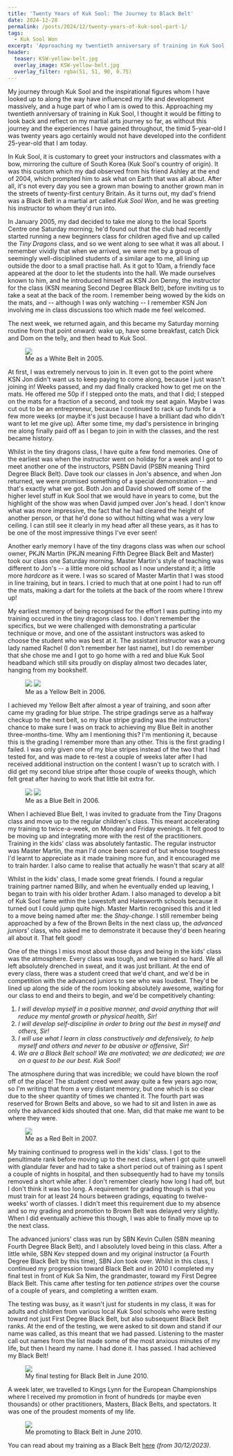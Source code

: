 ```yaml
---
title: 'Twenty Years of Kuk Sool: The Journey to Black Belt'
date: 2024-12-28
permalink: /posts/2024/12/twenty-years-of-kuk-sool-part-1/
tags:
  - Kuk Sool Won
excerpt: 'Approaching my twentieth anniversary of training in Kuk Sool, I thought it would be fitting to look back and reflect on my martial arts journey so far. This post talks about my first five years of training, up to Black Belt.'
header:
  teaser: KSW-yellow-belt.jpg
  overlay_image: KSW-yellow-belt.jpg
  overlay_filter: rgba(51, 51, 90, 0.75)
---
```

My journey through Kuk Sool and the inspirational figures whom I have looked up to along the way have influenced my life and development massively, and a huge part of who I am is owed to this. Approaching my twentieth anniversary of training in Kuk Sool, I thought it would be fitting to look back and reflect on my martial arts journey so far, as without this journey and the experiences I have gained throughout, the timid 5-year-old I was twenty years ago certainly would not have developed into the confident 25-year-old that I am today.

In Kuk Sool, it is customary to greet your instructors and classmates with a bow, mirroring the culture of South Korea (Kuk Sool's country of origin). It was this custom which my dad observed from his friend Ashley at the end of 2004, which prompted him to ask what on Earth that was all about. After all, it's not every day you see a grown man bowing to another grown man in the streets of twenty-first century Britain. As it turns out, my dad's friend was a Black Belt in a martial art called *Kuk Sool Won*, and he was greeting his instructor to whom they'd run into.

In January 2005, my dad decided to take me along to the local Sports Centre one Saturday morning; he'd found out that the club had recently started running a new beginners class for children aged five and up called the *Tiny Dragons* class, and so we went along to see what it was all about. I remember vividly that when we arrived, we were met by a group of seemingly well-disciplined students of a similar age to me, all lining up outside the door to a small practise hall. As it got to 10am, a friendly face appeared at the door to let the students into the hall. We made ourselves known to him, and he introduced himself as KSN Jon Denny, the instructor for the class (KSN meaning Second Degree Black Belt), before inviting us to take a seat at the back of the room. I remember being wowed by the kids on the mats, and -- although I was only watching -- I remember KSN Jon involving me in class discussions too which made me feel welcomed.

The next week, we returned again, and this became my Saturday morning routine from that point onward: wake up, have some breakfast, catch Dick and Dom on the telly, and then head to Kuk Sool. 

<figure>
	<a href="/images/KSW-White-Belt.JPG"><img src="/images/KSW-White-Belt.JPG"></a>
	<figcaption>Me as a White Belt in 2005.</figcaption>
</figure>

At first, I was extremely nervous to join in. It even got to the point where KSN Jon didn't want us to keep paying to come along, because I just wasn't joining in! Weeks passed, and my dad finally cracked how to get me on the mats. He offered me 50p if I stepped onto the mats, and that I did; I stepped on the mats for a fraction of a second, and took my seat again. Maybe I was cut out to be an entrepreneur, because I continued to rack up funds for a few more weeks (or maybe it's just because I have a brilliant dad who didn't want to let me give up). After some time, my dad's persistence in bringing me along finally paid off as I began to join in with the classes, and the rest became history.

Whilst in the tiny dragons class, I have quite a few fond memories. One of the earliest was when the instructor went on holiday for a week and I got to meet another one of the instructors, PSBN David (PSBN meaning Third Degree Black Belt). Dave took our classes in Jon's absence, and when Jon returned, we were promised something of a special demonstration -- and that's exactly what we got. Both Jon and David showed off some of the higher level stuff in Kuk Sool that we would have in years to come, but the highlight of the show was when David jumped over Jon's head. I don't know what was more impressive, the fact that he had cleared the height of another person, or that he'd done so without hitting what was a very low ceiling. I can still see it clearly in my head after all these years, as it has to be one of the most impressive things I've ever seen!

Another early memory I have of the tiny dragons class was when our school owner, PKJN Martin (PKJN meaning Fifth Degree Black Belt and Master) took our class one Saturday morning. Master Martin's style of teaching was different to Jon's -- a little more old school as I now understand it; a little more *hardcore* as it were. I was so scared of Master Martin that I was stood in line training, but in tears. I cried to much that at one point I had to run off the mats, making a dart for the toilets at the back of the room where I threw up!

My earliest memory of being recognised for the effort I was putting into my training occured in the tiny dragons class too. I don't remember the specifics, but we were challenged with demonstrating a particular technique or move, and one of the assistant instructors was asked to choose the student who was best at it. The assistant instructor was a young lady named Rachel (I don't remember her last name), but I do remember that she chose me and I got to go home with a red and blue Kuk Sool headband which still sits proudly on display almost two decades later, hanging from my bookshelf.

<figure class="half">
	<a href="/images/KSW-yellow-belt.jpg"><img src="/images/KSW-yellow-belt-square.jpg"></a>
	<a href="/images/KSW-Kuk-Sa-Nim-1.jpg"><img src="/images/KSW-Kuk-Sa-Nim-1.jpg"></a>
	<figcaption>Me as a Yellow Belt in 2006.</figcaption>
</figure>

I achieved my Yellow Belt after almost a year of training, and soon after came my grading for blue stripe. The stripe gradings serve as a halfway checkup to the next belt, so my blue stripe grading was the instructors' chance to make sure I was on track to achieving my Blue Belt in another three-months-time. Why am I mentioning this? I'm mentioning it, because this is the grading I remember more than any other. This is the first grading I failed. I was only given one of my blue stripes instead of the two that I had tested for, and was made to re-test a couple of weeks later after I had received additional instruction on the content I wasn't up to scratch with. I did get my second blue stripe after those couple of weeks though, which felt great after having to work that little bit extra for.

<figure class="half">
	<a href="/images/KSW-Blue-Belt.jpg"><img src="/images/KSW-Blue-Belt.jpg"></a>
	<a href="/images/KSW-Blue-Belt-2.jpg"><img src="/images/KSW-Blue-Belt-2.jpg"></a>
	<figcaption>Me as a Blue Belt in 2006.</figcaption>
</figure>

When I achieved Blue Belt, I was invited to graduate from the Tiny Dragons class and move up to the regular children's class. This meant accelerating my training to twice-a-week, on Monday and Friday evenings. It felt good to be moving up and integrating more with the rest of the practitioners. Training in the kids' class was absolutely fantastic. The regular instructor was Master Martin, the man I'd once been scared of but whose toughness I'd learnt to appreciate as it made training more fun, and it encouraged me to train harder. I also came to realise that actually he wasn't that scary at all!

Whilst in the kids' class, I made some great friends. I found a regular training partner named Billy, and when he eventually ended up leaving, I began to train with his older brother Adam. I also managed to develop a bit of Kuk Sool fame within the Lowestoft and Halesworth schools because it turned out I could jump quite high. Master Martin recognised this and it led to a move being named after me: the *Shay-change*. I still remember being approached by a few of the Brown Belts in the next class up, the *advanced juniors'* class, who asked me to demonstrate it because they'd been hearing all about it. That felt good!

One of the things I miss most about those days and being in the kids' class was the atmosphere. Every class was tough, and we trained so hard. We all left absolutely drenched in sweat, and it was just brilliant. At the end of every class, there was a student creed that we'd chant, and we'd be in competition with the advanced juniors to see who was loudest. They'd be lined up along the side of the room looking absolutely awesome, waiting for our class to end and theirs to begin, and we'd be competitively chanting:

1. *I will develop myself in a positive manner, and avoid anything that will reduce my mental growth or physical health, Sir!*
2. *I will develop self-discipline in order to bring out the best in myself and others, Sir!*
3. *I will use what I learn in class constructively and defensively, to help myself and others and never to be abusive or offensive, Sir!*
4. *We are a Black Belt school! We are motivated; we are dedicated; we are on a quest to be our best. Kuk Sool!*

The atmosphere during that was incredible; we could have blown the roof off of the place! The student creed went away quite a few years ago now, so I'm writing that from a very distant memory, but one which is so clear due to the sheer quantity of times we chanted it. The fourth part was reserved for Brown Belts and above, so we had to sit and listen in awe as only the advanced kids shouted that one. Man, did that make me want to be where they were.

<figure>
	<a href="/images/KSW-Red-Belt.jpg"><img src="/images/KSW-Red-Belt.jpg"></a>
	<figcaption>Me as a Red Belt in 2007.</figcaption>
</figure>

My training continued to progress well in the kids' class. I got to the penultimate rank before moving up to the next class, when I got quite unwell with glandular fever and had to take a short period out of training as I spent a couple of nights in hospital, and then subsequently had to have my tonsils removed a short while after. I don't remember clearly how long I had off, but I don't think it was too long. A requirement for grading though is that you must train for at least 24 hours between gradings, equating to twelve-weeks' worth of classes. I didn't meet this requirement due to my absence and so my grading and promotion to Brown Belt was delayed very slightly. When I did eventually achieve this though, I was able to finally move up to the next class.

The advanced juniors' class was run by SBN Kevin Cullen (SBN meaning Fourth Degree Black Belt), and I absolutely loved being in this class. After a little while, SBN Kev stepped down and my original instructor (a Fourth Degree Black Belt by this time), SBN Jon took over. Whilst in this class, I continued my progression toward Black Belt and in 2010 I completed my final test in front of Kuk Sa Nim, the grandmaster, toward my First Degree Black Belt. This came after testing for ten *patience stripes* over the course of a couple of years, and completing a written exam. 

The testing was busy, as it wasn't just for students in my class, it was for adults and children from various local Kuk Sool schools who were testing toward not just First Degree Black Belt, but also subsequent Black Belt ranks. At the end of the testing, we were asked to sit down and stand if our name was called, as this meant that we had passed. Listening to the master call out names from the list made some of the most anxious minutes of my life, but then I heard my name. I had done it. I has passed. I had achieved my Black Belt!

<figure>
	<a href="/images/KSW-Black-Belt-Grading.jpg"><img src="/images/KSW-Black-Belt-Grading.jpg"></a>
	<figcaption>My final testing for Black Belt in June 2010.</figcaption>
</figure>

A week later, we travelled to Kings Lynn for the European Championships where I received my promotion in front of hundreds (or maybe even thousands) or other practitioners, Masters, Black Belts, and spectators. It was one of the proudest moments of my life. 

<figure>
	<a href="/images/KSW-Black-Belt.JPG"><img src="/images/KSW-Black-Belt.JPG"></a>
	<figcaption>Me promoting to Black Belt in June 2010.</figcaption>
</figure>

You can read about my training as a Black Belt [here](/posts/2023/12/twenty-years-of-kuk-sool-part-2/) *(from 30/12/2023)*.